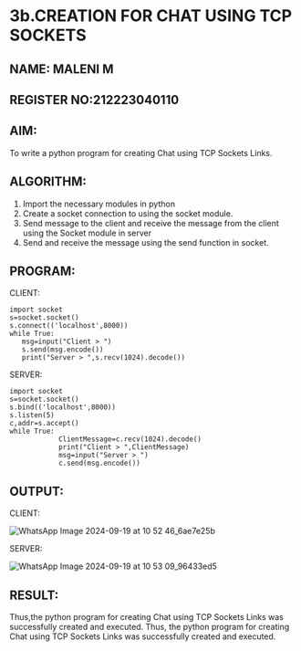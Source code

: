 # 3b.CREATION FOR CHAT USING TCP SOCKETS
## NAME: MALENI M
## REGISTER NO:212223040110
## AIM:
To write a python program for creating Chat using TCP Sockets Links.
## ALGORITHM:
1. Import the necessary modules in python
2. Create a socket connection to using the socket module.
3. Send message to the client and receive the message from the client using the Socket module in
 server
4. Send and receive the message using the send function in socket.
## PROGRAM:
CLIENT:
```
import socket 
s=socket.socket() 
s.connect(('localhost',8000)) 
while True: 
   msg=input("Client > ") 
   s.send(msg.encode()) 
   print("Server > ",s.recv(1024).decode())
```
SERVER:
```
import socket 
s=socket.socket() 
s.bind(('localhost',8000)) 
s.listen(5) 
c,addr=s.accept() 
while True: 
            ClientMessage=c.recv(1024).decode() 
            print("Client > ",ClientMessage) 
            msg=input("Server > ") 
            c.send(msg.encode())
```
## OUTPUT:
CLIENT:

![WhatsApp Image 2024-09-19 at 10 52 46_6ae7e25b](https://github.com/user-attachments/assets/bb93fddf-83f1-4709-a879-4f2838799751)

SERVER:

![WhatsApp Image 2024-09-19 at 10 53 09_96433ed5](https://github.com/user-attachments/assets/2b1af081-481e-4113-bf94-e85fe63811a2)




## RESULT:
Thus,the python program for creating Chat using TCP Sockets Links was successfully created and executed. 
Thus, the python program for creating Chat using TCP Sockets Links was successfully 
created and executed.
